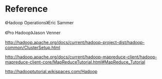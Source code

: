 # Reference

《Hadoop Operations》Eric Sammer

《Pro Hadoop》Jason Venner

<http://hadoop.apache.org/docs/current/hadoop-project-dist/hadoop-common/ClusterSetup.html>

<http://hadoop.apache.org/docs/current/hadoop-mapreduce-client/hadoop-mapreduce-client-core/MapReduceTutorial.html#MapReduce_Tutorial>

<http://hadooptutorial.wikispaces.com/Hadoop>
